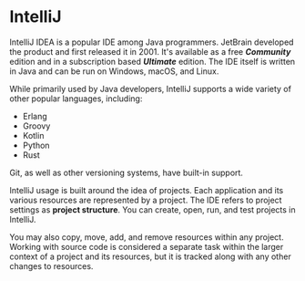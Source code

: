# IntelliJ

IntelliJ IDEA is a popular IDE among Java programmers. JetBrain developed the product and first released it in 2001. It's available as a free **_Community_** edition and in a subscription based **_Ultimate_** edition. The IDE itself is written in Java and can be run on Windows, macOS, and Linux.

While primarily used by Java developers, IntelliJ supports a wide variety of other popular languages, including:
-   Erlang
-   Groovy
-   Kotlin
-   Python
-   Rust

Git, as well as other versioning systems, have built-in support.

IntelliJ usage is built around the idea of projects. Each application and its various resources are represented by a project. The IDE refers to project settings as **project structure**. You can create, open, run, and test projects in IntelliJ.

You may also copy, move, add, and remove resources within any project. Working with source code is considered a separate task within the larger context of a project and its resources, but it is tracked along with any other changes to resources.